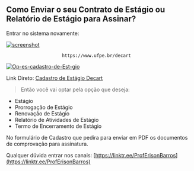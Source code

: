## Como Enviar o seu Contrato de Estágio ou Relatório de Estágio para Assinar?
Entrar no sistema novamente:  

<a href="https://ibb.co/QdNbySP"><img src="https://i.ibb.co/NSjVcD9/screenshot.jpg" alt="screenshot" border="0" /></a>

                         https://www.ufpe.br/decart

<a href="https://ibb.co/cxfTqdJ"><img src="https://i.ibb.co/SJYvSpN/Op-es-cadastro-de-Est-gio.jpg" alt="Op-es-cadastro-de-Est-gio" border="0"></a>


Link Direto:
[Cadastro de Estágio Decart](https://erobeng.page.link/Cadastrodeestagio)

>Então você vai optar pela opção que deseja:
* Estágio
* Prorrogação de Estágio
* Renovação de Estágio
* Relatório de Atividades de Estágio
* Termo de Encerramento de Estágio

 No formulário de Cadastro que pedira para enviar em PDF  os documentos de comprovação para assinatura.

Qualquer dúvida entrar nos canais:
[https://linktr.ee/ProfErisonBarros](https://linktr.ee/ProfErisonBarros)
<!--stackedit_data:
eyJoaXN0b3J5IjpbLTIwNzk2NzM1NDEsLTk0NjY0Mjk1MywtNj
I3NjA0OTI1LDc2MTE3NzMyMCwtMTQxMTQyODE1MiwtMjIxNjA5
OTAsMTM2MzY4NDU3Nyw3MTYxNjM1NzRdfQ==
-->